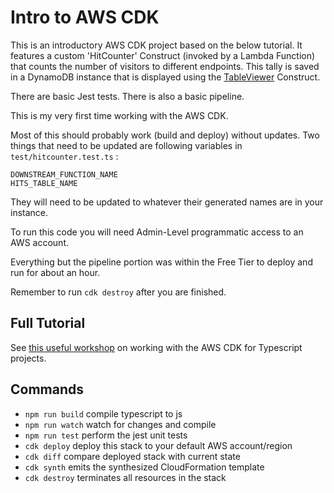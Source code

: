 # Intro to AWS CDK

This is an introductory AWS CDK project based on the below tutorial. It features a custom 'HitCounter' Construct (invoked by a Lambda Function) that counts the number of visitors to different endpoints. This tally is saved in a DynamoDB instance that is displayed using the [TableViewer](https://www.npmjs.com/package/cdk-dynamo-table-viewer) Construct.

There are basic Jest tests.
There is also a basic pipeline.

This is my very first time working with the AWS CDK.

Most of this should probably work (build and deploy) without updates. Two things that need to be updated are following variables in `test/hitcounter.test.ts` : 

```
DOWNSTREAM_FUNCTION_NAME
HITS_TABLE_NAME
 ```   

They will need to be updated to whatever their generated names are in your instance.

To run this code you will need Admin-Level programmatic access to an AWS account.

Everything but the pipeline portion was within the Free Tier to deploy and run for about an hour.

Remember to run `cdk destroy` after you are finished.

## Full Tutorial  
See [this useful workshop](https://cdkworkshop.com/20-typescript.html) on working with the AWS CDK for Typescript projects.


## Commands

 * `npm run build`   compile typescript to js
 * `npm run watch`   watch for changes and compile
 * `npm run test`    perform the jest unit tests
 * `cdk deploy`      deploy this stack to your default AWS account/region
 * `cdk diff`        compare deployed stack with current state
 * `cdk synth`       emits the synthesized CloudFormation template
 * `cdk destroy`    terminates all resources in the stack
